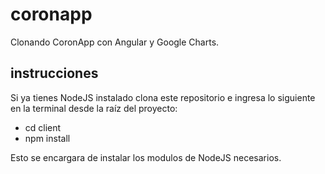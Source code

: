 # coronapp
Clonando CoronApp con Angular y Google Charts.

## instrucciones
Si ya tienes NodeJS instalado clona este repositorio 
e ingresa lo siguiente en la terminal desde la raíz del proyecto:

* cd client
* npm install

Esto se encargara de instalar los modulos de NodeJS necesarios.
